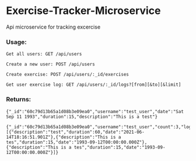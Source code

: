 # Exercise-Tracker-Microservice
Api microservice for tracking excercise

### Usage:
```
Get all users: GET /api/users  
```
```
Create a new user: POST /api/users  
```
```
Create exercise: POST /api/users/:_id/exercises  
```
```
Get user exercise log: GET /api/users/:_id/logs?[from][&to][&limit]  
```
### Returns:
```
{"_id":"60c79d13b65a1d08b3e09ea0","username":"test_user","date":"Sat Sep 11 1993","duration":15,"description":"This is a test"}  
```
```
{"_id":"60c79d13b65a1d08b3e09ea0","username":"test_user","count":3,"log":[{"description":"test","duration":60,"date":"2021-06-14T18:16:51.901Z"},{"description":"This is a tes","duration":15,"date":"1993-09-12T00:00:00.000Z"},{"description":"This is a tes","duration":15,"date":"1993-09-12T00:00:00.000Z"}]}
```
